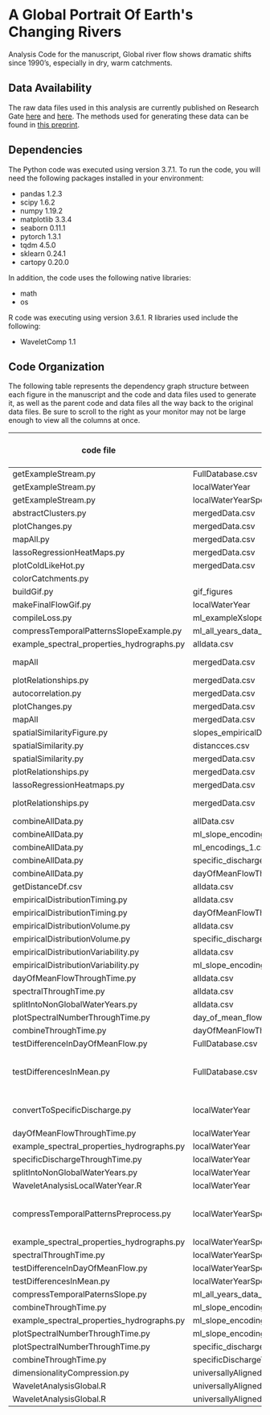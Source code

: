 # A Global Portrait Of Earth's Changing Rivers
Analysis Code for the manuscript, Global river flow shows dramatic shifts since 1990’s, especially in dry, warm catchments.


## Data Availability

The raw data files used in this analysis are currently published on Research Gate [here](https://doi.org/10.13140/RG.2.2.31696.84487) and [here](https://doi.org/10.13140/RG.2.2.24985.95842). The methods used for generating these data can be found in [this preprint](https://doi.org/10.1002/essoar.10507854.1).

## Dependencies

The Python code was executed using version 3.7.1. To run the code, you will need the following packages installed in your environment:

- pandas 1.2.3
- scipy 1.6.2
- numpy 1.19.2
- matplotlib 3.3.4
- seaborn 0.11.1
- pytorch 1.3.1
- tqdm 4.5.0
- sklearn 0.24.1
- cartopy 0.20.0

In addition, the code uses the following native libraries:
- math
- os

R code was executing using version 3.6.1. R libraries used include the following:
- WaveletComp 1.1


## Code Organization

The following table represents the dependency graph structure between each figure in the manuscript and the code and data files used to generate it, as well as the parent code and data files all the way back to the original data files. Be sure to scroll to the right as your monitor may not be large enough to view all the columns at once.

code file | input file | output file | figure produced (if any) | Notes
-------------- | ---- | -------- | ------ | -----
getExampleStream.py | FullDatabase.csv |  | 1 | all panels
getExampleStream.py | localWaterYear |  |  |
getExampleStream.py | localWaterYearSpectralDecomposition |  |  |
abstractClusters.py | mergedData.csv |  | 2 | all panels
plotChanges.py | mergedData.csv | | 3 | all panels
mapAll.py | mergedData.csv | | 4 | all panels
lassoRegressionHeatMaps.py | mergedData.csv | | 5 | all panels
plotColdLikeHot.py | mergedData.csv | | 6 | all panels
colorCatchments.py | | | | 
buildGif.py | gif_figures |  | movie1 |
makeFinalFlowGif.py | localWaterYear | gif_figures |  |
compileLoss.py | ml_exampleXslope_encodings_loss_.csv |  | S1 |
compressTemporalPatternsSlopeExample.py | ml_all_years_data_separate.csv | ml_exampleXslope_encodings_loss_.csv | S2 |
example_spectral_properties_hydrographs.py | alldata.csv |  | S3 | All frames
mapAll | mergedData.csv | | S4 | frames A and B
plotRelationships.py | mergedData.csv | | S4 | frame C
autocorrelation.py | mergedData.csv | | S5 | all frames
plotChanges.py | mergedData.csv | | S6 | all frames
mapAll | mergedData.csv | | S7 | all frames
spatialSimilarityFigure.py | slopes_empiricalDistributions.csv | | S8 | all frames
spatialSimilarity.py | distancces.csv | slopes_empiricalDistributions.csv | |
spatialSimilarity.py | mergedData.csv | | |
plotRelationships.py | mergedData.csv | | S9 |
lassoRegressionHeatmaps.py | mergedData.csv | | S10 |
plotRelationships.py | mergedData.csv | | S11-S16 | all figures/panels
combineAllData.py | allData.csv | mergedData.csv | |
combineAllData.py | ml_slope_encodings_1.csv | mergedData.csv | |
combineAllData.py | ml_encodings_1.csv | mergedData.csv | |
combineAllData.py | specific_discharge_vs_size.csv | mergedData.csv | |
combineAllData.py | dayOfMeanFlowThroughTime.csv | mergedData.csv | |
getDistanceDf.csv | alldata.csv | distance_df.csv | | 
empiricalDistributionTiming.py | alldata.csv | dayOfMeanFlow_slopes_empiricalDistribution.csv | | 
empiricalDistributionTiming.py | dayOfMeanFlowThroughTime.csv | | | 
empiricalDistributionVolume.py | alldata.csv | dayOfMeanFlow_slopes_empiricalDistribution.csv | | 
empiricalDistributionVolume.py | specific_discharge_vs_size.csv |  | | 
empiricalDistributionVariability.py | alldata.csv | dayOfMeanFlow_slopes_empiricalDistribution.csv | | 
empiricalDistributionVariability.py | ml_slope_encodings1.csv |  | | 
dayOfMeanFlowThroughTime.py | alldata.csv | dayOfMeanFlowThroughTime.csv |  |
spectralThroughTime.py | alldata.csv | spectralPowersThroughTime.csv |  |
splitIntoNonGlobalWaterYears.py | alldata.csv | localWaterYear |  |
plotSpectralNumberThroughTime.py | day_of_mean_flow_vs_size.csv | spectralNumber_acrossTime.csv |  |
combineThroughTime.py | dayOfMeanFlowThroughTime.csv | throughTimeCombined.csv |  |
testDifferenceInDayOfMeanFlow.py | FullDatabase.csv | day_of_mean_flow_vs_size.csv |  |
testDifferencesInMean.py | FullDatabase.csv | specific_discharge_vs_size.csv |  | Convert discharge to specific disharge data
convertToSpecificDischarge.py | localWaterYear | localWaterYear |  | converts to specific discharge
dayOfMeanFlowThroughTime.py | localWaterYear | dayOfMeanFlowThroughTime.csv |  |
example_spectral_properties_hydrographs.py | localWaterYear |  |  |
specificDischargeThroughTime.py | localWaterYear | specificDischargeThroughTime.csv |  |
splitIntoNonGlobalWaterYears.py | localWaterYear | universallyAlignedGlobalFlow_DailyQ2_column.csv |  |
WaveletAnalysisLocalWaterYear.R | localWaterYear | localWaterYearSpectralDecomposition |  |
compressTemporalPatternsPreprocess.py | localWaterYearSpectralDecomposition | ml_all_years_data_separate.csv |  | create dataset for dimensionality compression
example_spectral_properties_hydrographs.py | localWaterYearSpectralDecomposition |  |  |
spectralThroughTime.py | localWaterYearSpectralDecomposition | spectralPowersThroughTime.csv |  |
testDifferenceInDayOfMeanFlow.py | localWaterYearSpectralDecomposition | day_of_mean_flow_vs_size.csv |  |
testDifferencesInMean.py | localWaterYearSpectralDecomposition | specific_discharge_vs_size.csv |  |
compressTemporalPaternsSlope.py | ml_all_years_data_separate.csv | ml_slope_encodings1.csv |  |
combineThroughTime.py | ml_slope_encodings1.csv | throughTimeCombined.csv |  |
example_spectral_properties_hydrographs.py | ml_slope_encodings1.csv |  |  |
plotSpectralNumberThroughTime.py | ml_slope_encodings1.csv | spectralNumber_acrossTime.csv |  |
plotSpectralNumberThroughTime.py | specific_discharge_vs_size.csv | spectralNumber_acrossTime.csv |  |
combineThroughTime.py | specificDischargeThroughTime.csv | throughTimeCombined.csv |  |
dimensionalityCompression.py | universallyAligned_powers.csv | ml_encodings1.csv |  |
WaveletAnalysisGlobal.R | universallyAlignedGlobalFlow_DailyQ2_column.csv | universallyAligned_powers.csv |  |
WaveletAnalysisGlobal.R | universallyAlignedGlobalFlow_DailyQ2_column.csv | universallyAligned_powersTranspose.csv |  |
